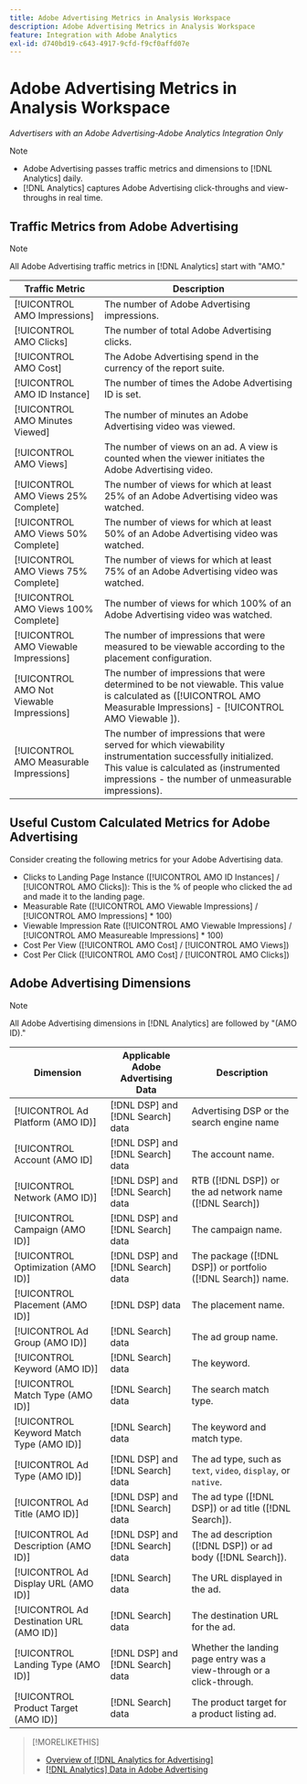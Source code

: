 ```yaml
---
title: Adobe Advertising Metrics in Analysis Workspace
description: Adobe Advertising Metrics in Analysis Workspace
feature: Integration with Adobe Analytics
exl-id: d740bd19-c643-4917-9cfd-f9cf0affd07e
---
```

# Adobe Advertising Metrics in Analysis Workspace

*Advertisers with an Adobe Advertising-Adobe Analytics Integration Only*

>[!NOTE]
>
>* Adobe Advertising passes traffic metrics and dimensions to [!DNL Analytics] daily.
>* [!DNL Analytics] captures Adobe Advertising click-throughs and view-throughs in real time.

## Traffic Metrics from Adobe Advertising

>[!NOTE]
>
>All Adobe Advertising traffic metrics in [!DNL Analytics] start with "AMO."

| Traffic Metric | Description |
| -------------- | ----------- |
| [!UICONTROL AMO Impressions] | The number of Adobe Advertising impressions. |
| [!UICONTROL AMO Clicks] | The number of total Adobe Advertising clicks. |
| [!UICONTROL AMO Cost] | The Adobe Advertising spend in the currency of the report suite. |
| [!UICONTROL AMO ID Instance] | The number of times the Adobe Advertising ID is set. |
| [!UICONTROL AMO Minutes Viewed] | The number of minutes an Adobe Advertising video was viewed. |
| [!UICONTROL AMO Views] | The number of views on an ad. A view is counted when the viewer initiates the Adobe Advertising video. |
| [!UICONTROL AMO Views 25% Complete] | The number of views for which at least 25% of an Adobe Advertising video was watched. |
| [!UICONTROL AMO Views 50% Complete] | The number of views for which at least 50% of an Adobe Advertising video was watched. |
| [!UICONTROL AMO Views 75% Complete] | The number of views for which at least 75% of an Adobe Advertising video was watched. |
| [!UICONTROL AMO Views 100% Complete] | The number of views for which 100% of an Adobe Advertising video was watched. |
| [!UICONTROL AMO Viewable Impressions] | The number of impressions that were measured to be viewable according to the placement configuration. |
| [!UICONTROL AMO Not Viewable Impressions] | The number of impressions that were determined to be not viewable. This value is calculated as ([!UICONTROL AMO Measurable Impressions] - [!UICONTROL AMO Viewable ]). |
| [!UICONTROL AMO Measurable Impressions] | The number of impressions that were served for which viewability instrumentation successfully initialized. This value is calculated as (instrumented impressions - the number of unmeasurable impressions). |

## Useful Custom Calculated Metrics for Adobe Advertising

Consider creating the following metrics for your Adobe Advertising data.

* Clicks to Landing Page Instance ([!UICONTROL AMO ID Instances] / [!UICONTROL AMO Clicks]): This is the % of people who clicked the ad and made it to the landing page.
* Measurable Rate ([!UICONTROL AMO Viewable Impressions] / [!UICONTROL AMO Impressions] * 100)
* Viewable Impression Rate ([!UICONTROL AMO Viewable Impressions] / [!UICONTROL AMO Measureable Impressions] * 100)
* Cost Per View ([!UICONTROL AMO Cost] / [!UICONTROL AMO Views])
* Cost Per Click ([!UICONTROL AMO Cost] / [!UICONTROL AMO Clicks])

## Adobe Advertising Dimensions

>[!NOTE]
>
>All Adobe Advertising dimensions in [!DNL Analytics] are followed by "(AMO ID)."

| Dimension | Applicable Adobe Advertising Data  | Description |
| ----------- | ---------- | ---------- |
| [!UICONTROL Ad Platform (AMO ID)] | [!DNL DSP] and [!DNL Search] data | Advertising DSP or the search engine name |
| [!UICONTROL Account (AMO ID] | [!DNL DSP] and [!DNL Search] data | The account name. |
| [!UICONTROL Network (AMO ID)] | [!DNL DSP] and [!DNL Search] data | RTB ([!DNL DSP]) or the ad network name ([!DNL Search]) |
| [!UICONTROL Campaign (AMO ID)] | [!DNL DSP] and [!DNL Search] data | The campaign name. |
| [!UICONTROL Optimization (AMO ID)] | [!DNL DSP] and [!DNL Search] data | The package ([!DNL DSP]) or portfolio ([!DNL Search]) name. |
| [!UICONTROL Placement (AMO ID)] | [!DNL DSP] data | The placement name. |
| [!UICONTROL Ad Group (AMO ID)] | [!DNL Search] data | The ad group name. |
| [!UICONTROL Keyword (AMO ID)] | [!DNL Search] data | The keyword. |
| [!UICONTROL Match Type (AMO ID)] | [!DNL Search] data | The search match type. |
| [!UICONTROL Keyword Match Type (AMO ID)] | [!DNL Search] data | The keyword and match type. |
| [!UICONTROL Ad Type (AMO ID)] | [!DNL DSP] and [!DNL Search] data | The ad type, such as `text`, `video`, `display`, or `native`. |
| [!UICONTROL Ad Title (AMO ID)] | [!DNL DSP] and [!DNL Search] data |The ad type ([!DNL DSP]) or ad title ([!DNL Search]). |
| [!UICONTROL Ad Description (AMO ID)] | [!DNL DSP] and [!DNL Search] data | The ad description ([!DNL DSP]) or ad body ([!DNL Search]). |
| [!UICONTROL Ad Display URL (AMO ID)] | [!DNL Search] data | The URL displayed in the ad. |
| [!UICONTROL Ad Destination URL (AMO ID)] | [!DNL Search] data | The destination URL for the ad. |
| [!UICONTROL Landing Type (AMO ID)] | [!DNL DSP] and [!DNL Search] data | Whether the landing page entry was a view-through or a click-through. |
| [!UICONTROL Product Target (AMO ID)] | [!DNL Search] data | The product target for a product listing ad. |

>[!MORELIKETHIS]
>
>* [Overview of [!DNL Analytics for Advertising]](overview.md)
>* [[!DNL Analytics] Data in Adobe Advertising](/help/integrations/analytics/analytics-data-in-advertising.md)
